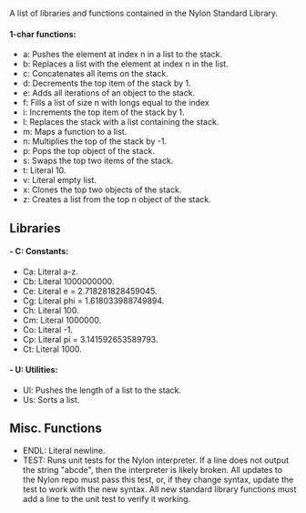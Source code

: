 A list of libraries and functions contained in the Nylon Standard Library.

#### 1-char functions:
- a: Pushes the element at index n in a list to the stack.
- b: Replaces a list with the element at index n in the list.
- c: Concatenates all items on the stack.
- d: Decrements the top item of the stack by 1.
- e: Adds all iterations of an object to the stack.
- f: Fills a list of size n with longs equal to the index
- i: Increments the top item of the stack by 1.
- l: Replaces the stack with a list containing the stack.
- m: Maps a function to a list.
- n: Multiplies the top of the stack by -1.
- p: Pops the top object of the stack.
- s: Swaps the top two items of the stack.
- t: Literal 10.
- v: Literal empty list.
- x: Clones the top two objects of the stack.
- z: Creates a list from the top n object of the stack.

## Libraries

#### - C: Constants:
- Ca: Literal a-z.
- Cb: Literal 1000000000.
- Ce: Literal e = 2.718281828459045.
- Cg: Literal phi = 1.618033988749894.
- Ch: Literal 100.
- Cm: Literal 1000000.
- Co: Literal -1.
- Cp: Literal pi = 3.141592653589793.
- Ct: Literal 1000.

#### - U: Utilities:
- Ul: Pushes the length of a list to the stack.
- Us: Sorts a list.

## Misc. Functions
- ENDL: Literal newline.
- TEST: Runs unit tests for the Nylon interpreter. If a line does not output the string "abcde", then the interpreter is
likely broken. All updates to the Nylon repo must pass this test, or, if they change syntax, update the test to work with
the new syntax. All new standard library functions must add a line to the unit test to verify it working.
